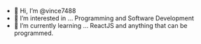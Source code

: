 - 👋 Hi, I’m @vince7488
- 👀 I’m interested in ... Programming and Software Development
- 🌱 I’m currently learning ... ReactJS and anything that can be programmed.

<!---
vince7488/vince7488 is a ✨ special ✨ repository because its `README.md` (this file) appears on your GitHub profile.
You can click the Preview link to take a look at your changes.
--->

